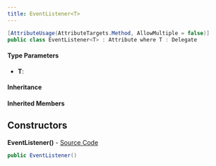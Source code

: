 ```yaml
---
title: EventListener<T>
---
```


```csharp
[AttributeUsage(AttributeTargets.Method, AllowMultiple = false)]
public class EventListener<T> : Attribute where T : Delegate
```

#### Type Parameters

- **T**: 

#### Inheritance

#### Inherited Members

## Constructors

**EventListener()** - [Source Code](https://github.com/swiftly-solution/swiftlys2/blob/master/managed/src/SwiftlyS2.Shared/Modules/Events/EventHandlerAttribute.cs#L7)

```csharp
public EventListener()
```

